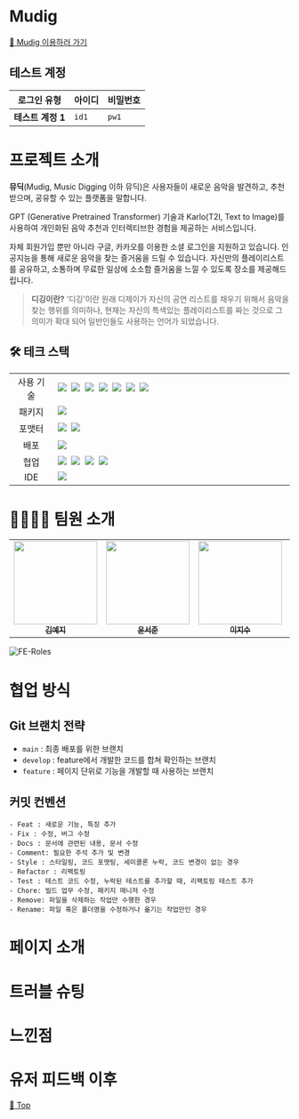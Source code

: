 # Mudig

<!-- 뮤딕 목업 이미지 들어가면 좋을 것 같아요 -->

[🎵 Mudig 이용하러 가기](https://www.mudig.co.kr/)

## 테스트 계정

<!-- 테스트 계정 추가 예정 -->

| 로그인 유형       | 아이디 | 비밀번호 |
| ----------------- | ------ | -------- |
| **테스트 계정 1** | `id1`  | `pw1`    |

<!-- 목차 작성하기 -->

# 프로젝트 소개

**뮤딕**(Mudig, Music Digging 이하 뮤딕)은 사용자들이 새로운 음악을 발견하고, 추천받으며, 공유할 수 있는 플랫폼을 말합니다.

GPT (Generative Pretrained Transformer) 기술과 Karlo(T2I, Text to Image)를 사용하여 개인화된 음악 추천과 인터렉티브한 경험을 제공하는 서비스입니다.

자체 회원가입 뿐만 아니라 구글, 카카오를 이용한 소셜 로그인을 지원하고 있습니다.
인공지능을 통해 새로운 음악을 찾는 즐거움을 드릴 수 있습니다.
자신만의 플레이리스트를 공유하고, 소통하며 무료한 일상에 소소함 즐거움을 느낄 수 있도록 장소를 제공해드립니다.

> **디깅이란?** ‘디깅’이란 원래 디제이가 자신의 공연 리스트를 채우기 위해서 음악을 찾는 행위를 의미하나, 현재는 자신의 특색있는 플레이리스트를 짜는 것으로 그 의미가 확대 되어 일반인들도 사용하는 언어가 되었습니다.

<!-- 프로젝트 소개, 설명 작성하기 -->

## 🛠️ 테크 스택

<table>
<tr>
 <td align="center" width="100px">사용 기술</td>
 <td width="800px">
  <img src="https://img.shields.io/badge/React-61DAFB?style=for-the-badge&logo=React&logoColor=ffffff"/>&nbsp  
  <img src="https://img.shields.io/badge/reactquery-FF4154?style=for-the-badge&logo=reactquery&logoColor=white"/>&nbsp
  <img src="https://img.shields.io/badge/recoil-3578E5?style=for-the-badge&logo=recoil&logoColor=white"/>&nbsp 
   <img src="https://img.shields.io/badge/React%20Router-CA4245?style=for-the-badge&logo=ReactRouter&logoColor=white"/>&nbsp 
  <img src="https://img.shields.io/badge/styled--components-DB7093?style=for-the-badge&logo=styled-components&logoColor=white"/>&nbsp 
   <img src="https://img.shields.io/badge/axios-5A29E4?style=for-the-badge&logo=axios&logoColor=white"/>&nbsp 
   <img src="https://img.shields.io/badge/babel-F9DC3E?style=for-the-badge&logo=babel&logoColor=white"/>&nbsp
    </td>
</tr>
<tr>
 <td align="center">패키지</td>
 <td>
    <img src="https://img.shields.io/badge/npm-CB3837?style=for-the-badge&logo=NPM&logoColor=ffffff"/>&nbsp 
  </td>
</tr>
<tr>
 <td align="center">포맷터</td>
 <td>
  <img src="https://img.shields.io/badge/Prettier-F7B93E?style=for-the-badge&logo=Prettier&logoColor=ffffff"/>&nbsp 
 <img src="https://img.shields.io/badge/eslint-4B32C3?style=for-the-badge&logo=eslint&logoColor=white"/>
 </td>
</tr>
<tr>
  <td align="center">배포</td>
  <td><img src="https://img.shields.io/badge/vercel-000000?style=for-the-badge&logo=vercel&logoColor=white"/></td>
</tr>
<tr>
 <td align="center">협업</td>
 <td>
    <img src="https://img.shields.io/badge/GitHub-181717?style=for-the-badge&logo=GitHub&logoColor=white"/>&nbsp 
    <img src="https://img.shields.io/badge/Notion-000000?style=for-the-badge&logo=Notion&logoColor=white"/>&nbsp
    <img src="https://img.shields.io/badge/Discord-4263f5?style=for-the-badge&logo=Discord&logoColor=white"/>&nbsp 
    <img src="https://img.shields.io/badge/Figma-d90f42?style=for-the-badge&logo=Figma&logoColor=white"/>&nbsp
 </td>
<tr>
 <td align="center">IDE</td>
 <td>
    <img src="https://img.shields.io/badge/VSCode-007ACC?style=for-the-badge&logo=Visual%20Studio%20Code&logoColor=white"/>&nbsp
</tr>
</table>
<!-- [🔗 노션](https://www.notion.so/Mudig-4de021314fe54804a03d291908f3d508#0b69053285244feebfb6a7a9e4543be2) -->

# 👨‍👩‍👧‍👧 팀원 소개

<table>
   <tr>
     <td align="center">
       <a href="https://github.com/yejify">
       <img src="https://avatars.githubusercontent.com/u/116805856?v=4" width="150px;" alt=""/><br />
       <sub>
         <b>김예지</b>
       </sub>
       </a>
       <br>
     </td>
     <td align="center">
       <a href="https://github.com/junny97">
       <img src="https://avatars.githubusercontent.com/u/72855681?v=4" width="150px;" alt=""/><br />
       <sub>
         <b>윤서준</b>
       </sub>
       </a>
       <br>
     </td>
     <td align="center">
       <a href="https://github.com/easyxxu">
       <img src="https://avatars.githubusercontent.com/u/107910342?v=4" width="150px;" alt=""/><br />
       <sub>
         <b>이지수</b>
       </sub>
       </a>
       <br>
     </td>
     <td align="center">
       <a href="https://github.com/dayannne">
       <img src="https://avatars.githubusercontent.com/u/105140201?v=4" width="150px;" alt=""/><br />
       <sub>
         <b>차다연</b>
       </sub>
       </a>
       <br>
     </td>
   </tr>
</table>

![FE-Roles](https://github.com/MusicDigging/Mudig_FE/assets/107910342/9b229360-1c16-42d8-9264-7a61ac6f154a)

# 협업 방식

## Git 브랜치 전략

- `main` : 최종 배포를 위한 브랜치
- `develop` : feature에서 개발한 코드를 합쳐 확인하는 브랜치
- `feature` : 페이지 단위로 기능을 개발할 때 사용하는 브랜치

## 커밋 컨벤션

```
- Feat : 새로운 기능, 특징 추가
- Fix : 수정, 버그 수정
- Docs : 문서에 관련된 내용, 문서 수정
- Comment: 필요한 주석 추가 및 변경
- Style : 스타일링, 코드 포맷팅, 세미콜론 누락, 코드 변경이 없는 경우
- Refactor : 리팩토링
- Test : 테스트 코드 수정, 누락된 테스트를 추가할 때, 리팩토링 테스트 추가
- Chore: 빌드 업무 수정, 패키지 매니저 수정
- Remove: 파일을 삭제하는 작업만 수행한 경우
- Rename: 파일 혹은 폴더명을 수정하거나 옮기는 작업만인 경우
```

# 페이지 소개

<!-- 각 페이지 GIF 삽입 + 간단 설명-->

# 트러블 슈팅

<!-- 개발기간 동안 만난 버그나 이슈 정리 -->

# 느낀점

# 유저 피드백 이후

<a href="#top">🔼 Top</a>
